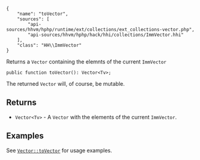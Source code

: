 ``` yamlmeta
{
    "name": "toVector",
    "sources": [
        "api-sources/hhvm/hphp/runtime/ext/collections/ext_collections-vector.php",
        "api-sources/hhvm/hphp/hack/hhi/collections/ImmVector.hhi"
    ],
    "class": "HH\\ImmVector"
}
```




Returns a ` Vector ` containing the elemnts of the current `` ImmVector ``




``` Hack
public function toVector(): Vector<Tv>;
```




The returned ` Vector ` will, of course, be mutable.




## Returns




+ ` Vector<Tv> ` - A `` Vector `` with the elements of the current ``` ImmVector ```.




## Examples




See [` Vector::toVector `](</hack/reference/class/Vector/toVector/#examples>) for usage examples.
<!-- HHAPIDOC -->

